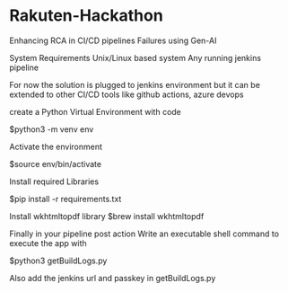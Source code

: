 # Rakuten-Hackathon
Enhancing RCA in CI/CD pipelines Failures using Gen-AI

System Requirements
Unix/Linux based system
Any running jenkins pipeline 

For now the solution is plugged to jenkins environment but it can be extended to other CI/CD tools like github actions, azure devops

create a Python Virtual Environment with code

$python3 -m venv env

Activate the environment

$source env/bin/activate

Install required Libraries

$pip install -r requirements.txt

Install wkhtmltopdf library
$brew install wkhtmltopdf

Finally in your pipeline post action 
Write an executable shell command to execute the app with

$python3 getBuildLogs.py


Also add the jenkins url and passkey in getBuildLogs.py

